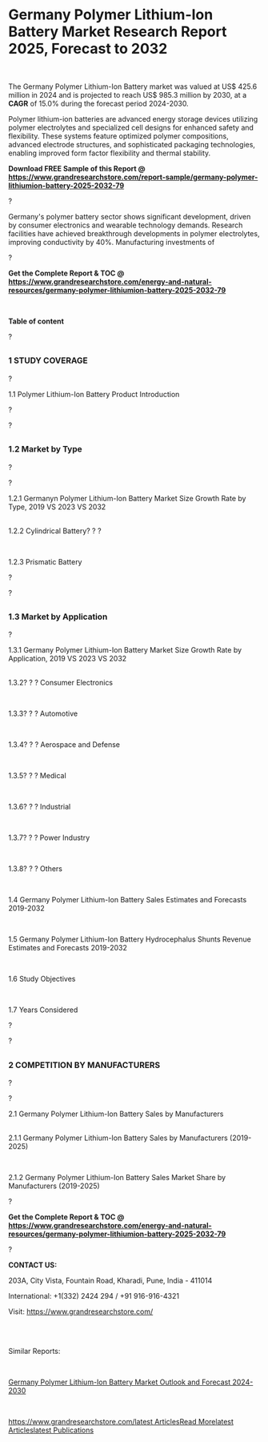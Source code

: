 <h1>Germany Polymer Lithium-Ion Battery Market Research Report 2025, Forecast to 2032</h1><br/><p>The Germany Polymer Lithium-Ion Battery market was valued at US$ 425.6 million in 2024 and is projected to reach US$ 985.3 million by 2030, at a <strong>CAGR</strong> of 15.0% during the forecast period 2024-2030.</p>
 
 
 
 <p>Polymer lithium-ion batteries are advanced energy storage devices utilizing polymer electrolytes and specialized cell designs for enhanced safety and flexibility. These systems feature optimized polymer compositions, advanced electrode structures, and sophisticated packaging technologies, enabling improved form factor flexibility and thermal stability.</p>
 
 
 
 <div><b>Download FREE Sample of this Report @ <a href="https://www.grandresearchstore.com/report-sample/germany-polymer-lithiumion-battery-2025-2032-79">https://www.grandresearchstore.com/report-sample/germany-polymer-lithiumion-battery-2025-2032-79</a></b></div>
 
 
 
 <p>? </p>
 
 
 
 <p>Germany&#39;s polymer battery sector shows significant development, driven by consumer electronics and wearable technology demands. Research facilities have achieved breakthrough developments in polymer electrolytes, improving conductivity by 40%. Manufacturing investments of</p>
 
 
 
 <p>? </p>
 
 
 
 <div><b>Get the Complete Report & TOC @ <a href="https://www.grandresearchstore.com/energy-and-natural-resources/germany-polymer-lithiumion-battery-2025-2032-79">https://www.grandresearchstore.com/energy-and-natural-resources/germany-polymer-lithiumion-battery-2025-2032-79</a></b></div>
 
 
 
 <p><br />
 
 <b>Table of content</b></p>
 
 
 
 <p>? </p>
 
 
 
 <h2><span style="font-size:16px"><strong>1 STUDY COVERAGE</strong></span></h2>
 
 
 
 <p>? </p>
 
 
 
 <p>1.1 Polymer Lithium-Ion Battery Product Introduction</p>
 
 
 
 <p>? </p>
 
 
 
 <p>? </p>
 
 
 
 <h2><span style="font-size:16px"><strong>1.2 Market by Type</strong></span></h2>
 
 
 
 <p>? </p>
 
 
 
 <p>? </p>
 
 
 
 <p>1.2.1 Germanyn Polymer Lithium-Ion Battery Market Size Growth Rate by Type, 2019 VS 2023 VS 2032<br />
 
 <br />
 
 1.2.2 Cylindrical Battery? ? ? <br />
 
 <br />
 
 1.2.3 Prismatic Battery<br />
 
 ? </p>
 
 
 
 <p>? </p>
 
 
 
 <h2><span style="font-size:16px"><strong>1.3 Market by Application</strong></span></h2>
 
 
 
 <p>? </p>
 
 
 
 <p>1.3.1 Germany Polymer Lithium-Ion Battery Market Size Growth Rate by Application, 2019 VS 2023 VS 2032<br />
 
 <br />
 
 1.3.2? ? ? Consumer Electronics<br />
 
 <br />
 
 1.3.3? ? ? Automotive<br />
 
 <br />
 
 1.3.4? ? ? Aerospace and Defense<br />
 
 <br />
 
 1.3.5? ? ? Medical<br />
 
 <br />
 
 1.3.6? ? ? Industrial<br />
 
 <br />
 
 1.3.7? ? ? Power Industry<br />
 
 <br />
 
 1.3.8? ? ? Others<br />
 
 <br />
 
 1.4 Germany Polymer Lithium-Ion Battery Sales Estimates and Forecasts 2019-2032<br />
 
 <br />
 
 1.5 Germany Polymer Lithium-Ion Battery Hydrocephalus Shunts Revenue Estimates and Forecasts 2019-2032<br />
 
 <br />
 
 1.6 Study Objectives<br />
 
 <br />
 
 1.7 Years Considered</p>
 
 
 
 <p>? </p>
 
 
 
 <p>? </p>
 
 
 
 <h2><span style="font-size:16px"><strong>2 COMPETITION BY MANUFACTURERS</strong></span></h2>
 
 
 
 <p>? </p>
 
 
 
 <p>? </p>
 
 
 
 <p>2.1 Germany Polymer Lithium-Ion Battery Sales by Manufacturers<br />
 
 <br />
 
 2.1.1 Germany Polymer Lithium-Ion Battery Sales by Manufacturers (2019-2025)<br />
 
 <br />
 
 2.1.2 Germany Polymer Lithium-Ion Battery Sales Market Share by Manufacturers (2019-2025)</p>
 
 
 
 <p>? </p>
 
 
 
 <div><b>Get the Complete Report & TOC @ <a href="https://www.grandresearchstore.com/energy-and-natural-resources/germany-polymer-lithiumion-battery-2025-2032-79">https://www.grandresearchstore.com/energy-and-natural-resources/germany-polymer-lithiumion-battery-2025-2032-79</a></b></div>
 
 
 
 <p>? </p>
 
 
 
 <p><b>CONTACT US:</b><br />
 
 203A, City Vista, Fountain Road, Kharadi, Pune, India - 411014<br />
 
 International: +1(332) 2424 294 / +91 916-916-4321<br />
 
 Visit: <a href="https://www.grandresearchstore.com/">https://www.grandresearchstore.com/</a><br />
 
 <br />
 
 <br />
 
 Similar Reports:<br />
 
 <br />
 
 <a href="https://www.grandresearchstore.com/energy-and-natural-resources/germany-polymer-lithiumion-battery-2024-2030-388">Germany Polymer Lithium-Ion Battery Market Outlook and Forecast 2024-2030</a><br />
 
 <br />
 
 <a href="https://gyeongbokgung.com">https://www.grandresearchstore.com/</a><a href="https://hallyeomaritime.com">latest Articles</a><a href="https://jingwansa.com">Read More</a><a href="https://nguoiviet.jp/">latest Articles</a><a href="https://www.intelmarketresearch.com/">latest Publications</a></p>